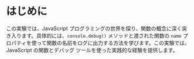 # はじめに

この実験では、JavaScript プログラミングの世界を探り、関数の概念に深く突き入ります。具体的には、`console.debug()` メソッドと渡された関数の `name` プロパティを使って関数の名前をログに出力する方法を学びます。この実験では、JavaScript の関数とデバッグ ツールを使った実践的な経験を提供します。

